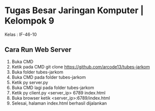 # Tugas Besar Jaringan Komputer | Kelompok 9

Kelas : IF-46-10

## Cara Run Web Server

1. Buka CMD
2. Ketik pada CMD git clone https://github.com/arcode13/tubes-jarkom
3. Buka folder tubes-jarkom
4. Buka CMD pada folder tubes-jarkom
5. Ketik py server.py
6. Buka CMD lagi pada folder tubes-jarkom
7. Ketik py client.py <server_ip> 6789 index.html
8. Buka browser ketik <server_ip>:6789/index.html
9. Selesai, halaman index.html berhasil dijalankan
